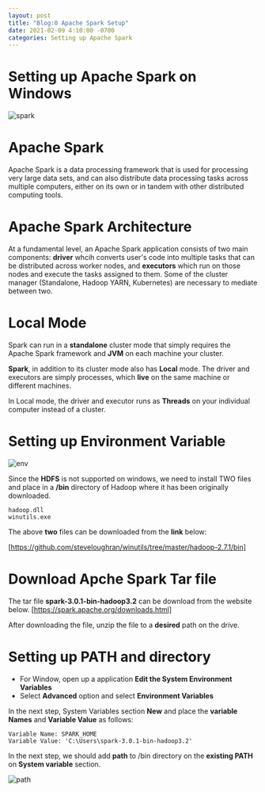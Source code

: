 ```yaml
---
layout: post
title: "Blog:0 Apache Spark Setup"
date: 2021-02-09 4:10:00 -0700
categories: Setting up Apache Spark 
---
```


# Setting up Apache Spark on Windows

![spark](/assets/images/spring_21/blog_0/spark_icon.png)

# Apache Spark

Apache Spark is a data processing framework that is used for processing very large data sets, and can also
distribute data processing tasks across multiple computers, either on its own or in tandem with other distributed computing tools.


# Apache Spark Architecture

At a fundamental level, an Apache Spark application consists of two main components: 
**driver** whcih converts user's code into multiple tasks that can be distributed across worker nodes, 
and **executors** which run on those nodes and execute the tasks assigned to them. Some of the cluster manager 
(Standalone, Hadoop YARN, Kubernetes) are necessary to mediate between two.

# Local Mode

Spark can run in a **standalone** cluster mode that simply requires the Apache Spark framework and **JVM** on each 
machine your cluster. 

**Spark**, in addition to its cluster mode also has **Local** mode. The driver and executors are simply processes, which 
**live** on the same machine or different machines.

In Local mode, the driver and executor runs as **Threads** on your individual computer instead of a cluster.
 
# Setting up Environment Variable

![env](/assets/images/spring_21/blog_0/env.png)

Since the **HDFS** is not supported on windows, we need to install TWO files and place in a **/bin** directory of
Hadoop where it has been originally downloaded.

```
hadoop.dll
winutils.exe
```

The above **two** files can be downloaded from the **link** below:

[https://github.com/steveloughran/winutils/tree/master/hadoop-2.7.1/bin]

# Download Apche Spark Tar file

The tar file **spark-3.0.1-bin-hadoop3.2** can be download from the website below.
[https://spark.apache.org/downloads.html]

After downloading the file, unzip the file to a **desired** path on the drive.


# Setting up PATH and directory

* For Window, open up a application **Edit the System Environment Variables** 
* Select **Advanced** option and select **Environment Variables**


In the next step, System Variables section **New** and place the **variable Names** and **Variable Value** as follows:
```
Variable Name: SPARK_HOME
Variable Value: 'C:\Users\spark-3.0.1-bin-hadoop3.2'
```
In the next step, we should add **path** to /bin directory on the **existing PATH** on **System variable** section.
 
![path](/assets/images/spring_21/blog_0/path.png)


